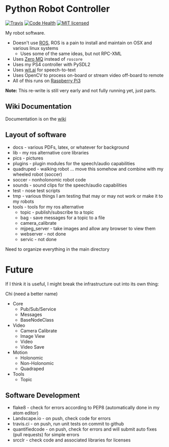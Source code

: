 # Python Robot Controller

[![Travis](https://img.shields.io/travis/walchko/soccer2.svg)](https://travis-ci.org/walchko/soccer2)
[![Code Health](https://landscape.io/github/walchko/soccer2/master/landscape.svg?style=flat)](https://landscape.io/github/walchko/soccer2/master)
[![MIT licensed](https://img.shields.io/badge/license-MIT-blue.svg)](https://raw.githubusercontent.com/walchko/soccer2/master/MIT_License.txt)


My robot software.

* Doesn't use [ROS](http://ros.org), ROS is a pain to install and maintain on OSX and various linux systems
	* Uses some of the same ideas, but not RPC-XML
* Uses [Zero MQ](http://http://zeromq.org/) instead of `roscore`
* Uses my PS4 controller with PySDL2
* Uses [wit.ai](http://wit.ai) for speech-to-text
* Uses OpenCV to process on-board or stream video off-board to remote
* All of this runs on [Raspberry Pi3](http://www.raspberrypi.org)

**Note:** This re-write is still very early and not fully running yet, just parts.

## Wiki Documentation

Documentation is on the [wiki](https://github.com/walchko/soccer2/wiki)

## Layout of software

* docs - various PDFs, latex, or whatever for background
* lib - my ros alternative core libraries
* pics - pictures
* plugins - plugin modules for the speech/audio capabilities
* quadruped - walking robot ... move this somehow and combine with my wheeled robot (soccer)
* soccer - nonholonomic robot code
* sounds - sound clips for the speech/audio capabilities
* test - nose test scripts
* tmp - various things I am testing that may or may not work or make it to my robots
* tools - tools for my ros alternative
	* topic - publish/subscribe to a topic
	* bag - save messages for a topic to a file
	* camera_calibrate
	* mjpeg_server - take images and allow any browser to view them
	* webserver - not done
	* servic - not done

Need to organize everything in the main directory

# Future

If I think it is useful, I might break the infrastructure out into its own thing:

Chi (need a better name)

* Core
	* Pub/Sub/Service
	* Messages
	* BaseNodeClass
* Video
	* Camera Calibrate
	* Image View
	* Video
	* Video Save
* Motion
	* Holonomic
	* Non-Holonomic
	* Quadraped
* Tools
	* Topic

## Software Development

* flake8 - check for errors according to PEP8 (automatically done in my atom editor)
* Landscape.io - on push, check code for errors
* travis.ci - on push, run unit tests on commit to github
* quantifiedcode - on push, check for errors and will submit auto fixes (pull requests) for simple errors
* srcclr - check code and associated libraries for licenses
